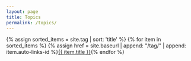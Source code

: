 ```yaml
---
layout: page
title: Topics
permalink: /topics/
---
```


{% assign sorted_items = site.tag | sort: 'title' %}
{% for item in sorted_items %}
{% assign href = site.baseurl | append: "/tag/" | append: item.auto-links-id %}<a class="tag" href="{{ href }}">{{ item.title }}</a>{% endfor %}
